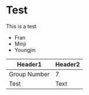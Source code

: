 # Test
This is a test
- Fran
- Minji
- Youngjin

| Header1      | Header2 |
| ----------- | ----------- |
| Group Number      | 7      |
| Test   | Text        |
